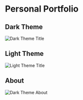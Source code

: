 # Personal Portfolio

## Dark Theme

![Dark Theme Title](https://www.irtaza.xyz/portfolio/assets/Title.png)

## Light Theme

![Light Theme Title](https://www.irtaza.xyz/portfolio/assets/TitleLight.png)

## About

![Dark Theme About](https://www.irtaza.xyz/portfolio/assets/About.png)

